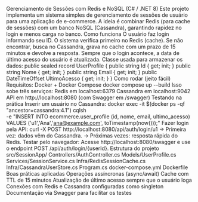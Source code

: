 Gerenciamento de Sessões com Redis e NoSQL (C# / .NET 8)
Este projeto implementa um sistema simples de gerenciamento de sessões de usuário para uma aplicação de e-commerce.
A ideia é combinar Redis (para cache de sessões) com um banco NoSQL (Cassandra), garantindo rapidez no login e menos carga no banco.
Como funciona
O usuário faz login informando seu ID.
O sistema verifica primeiro no Redis (cache).
Se não encontrar, busca no Cassandra, grava no cache com um prazo de 15 minutos e devolve a resposta.
Sempre que o login acontece, a data de último acesso do usuário é atualizada.
Classe usada para armazenar os dados:
public sealed record UserProfile
{
    public string Id { get; init; }
    public string Nome { get; init; }
    public string Email { get; init; }
    public DateTimeOffset UltimoAcesso { get; init; }
}
Como rodar (jeito fácil)
Requisitos: Docker + Docker Compose
docker compose up --build
Isso sobe três serviços:
Redis em localhost:6379
Cassandra em localhost:9042
API em http://localhost:8080 (com Swagger em /swagger)
Testando na prática
Inserir um usuário no Cassandra:
docker exec -it $(docker ps -qf "ancestor=cassandra:4.1") cqlsh \
  -e "INSERT INTO ecommerce.user_profile (id, nome, email, ultimo_acesso) VALUES ('u1','Ana','ana@example.com', toTimestamp(now()));"
Fazer login pela API:
curl -X POST http://localhost:8080/api/auth/login/u1
→ Primeira vez: dados vêm do Cassandra.
→ Próximas vezes: resposta rápida do Redis.
Testar pelo navegador:
Acesse http://localhost:8080/swagger e use o endpoint POST /api/auth/login/{userId}.
Estrutura do projeto
src/SessionApp/
  Controllers/AuthController.cs
  Models/UserProfile.cs
  Services/SessionService.cs
  Infra/RedisSessionCache.cs
  Infra/CassandraUserStore.cs
  Program.cs
docker-compose.yml
Dockerfile
Boas práticas aplicadas
Operações assíncronas (async/await)
Cache com TTL de 15 minutos
Atualização de último acesso sempre que o usuário loga
Conexões com Redis e Cassandra configuradas como singleton
Documentação via Swagger para facilitar os testes